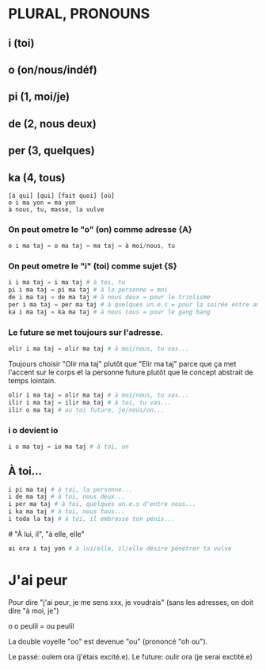 # PLURAL, PRONOUNS

## i (toi)

## o (on/nous/indéf)

## pi (1, moi/je)

## de (2, nous deux)

## per (3, quelques)

## ka (4, tous)

```
[à qui] [qui] [fait quoi] [où]
o i ma yon = ma yon
à nous, tu, masse, la vulve
```

### On peut ometre le "o" (on) comme adresse {A}

```s
o i ma taj = o ma taj = ma taj = à moi/nous, tu
```

### On peut ometre le "i" (toi) comme sujet {S}

```s
i i ma taj = i ma taj # à toi, tu
pi i ma taj = pi ma taj # à la personne = moi
de i ma taj = de ma taj # à nous deux = pour le triolisme
per i ma taj = per ma taj # à quelques un.e.s = pour la soirée entre ami.e.s
ka i ma taj = ka ma taj # à nous tous = pour le gang bang
```

### Le future se met toujours sur l'adresse.

```s
olir i ma taj = olir ma taj # à moi/nous, tu vas...
```

Toujours choisir "Olir ma taj" plutôt que "Elir ma taj" parce que ça met l'accent sur le corps et la personne future plutôt que le concept abstrait de temps lointain.

```s
olir i ma taj = olir ma taj # à moi/nous, tu vas...
ilir i ma taj = ilir ma taj # à toi, tu vas...
ilir o ma taj # au toi future, je/nous/on...
```

### i o devient io

```s
i o ma taj = io ma taj # à toi, on
```

## À toi...

```s
i pi ma taj # à toi, la personne...
i de ma taj # à toi, nous deux...
i per ma taj # à toi, quelques un.e.s d'entre nous...
i ka ma taj # à toi, nous tous...
i toda la taj # à toi, il embrasse ton pénis...
```

# "À lui, il", "à elle, elle"

```s
ai ora i taj yon # à lui/elle, il/elle désire pénétrer ta vulve
```

# J'ai peur

Pour dire "j'ai peur, je me sens xxx, je voudrais" (sans les adresses, on doit dire "à moi, je")

o o peulil = ou peulil

La double voyelle "oo" est devenue "ou" (prononcé "oh ou").

Le passé: oulem ora (j'étais excité.e).
Le future: oulir ora (je serai exctité.e)
